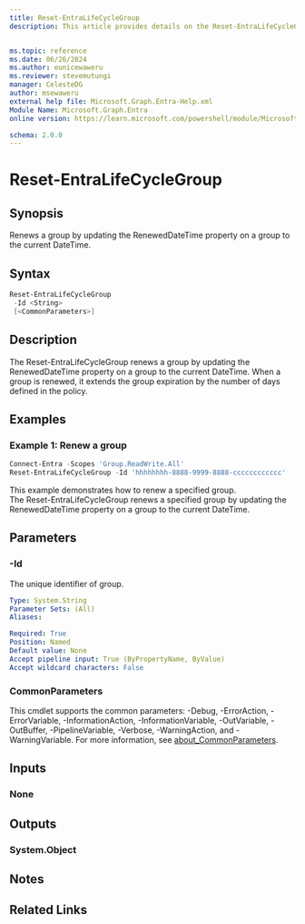 ```yaml
---
title: Reset-EntraLifeCycleGroup
description: This article provides details on the Reset-EntraLifeCycleGroup command.


ms.topic: reference
ms.date: 06/26/2024
ms.author: eunicewaweru
ms.reviewer: stevemutungi
manager: CelesteDG
author: msewaweru
external help file: Microsoft.Graph.Entra-Help.xml
Module Name: Microsoft.Graph.Entra
online version: https://learn.microsoft.com/powershell/module/Microsoft.Graph.Entra/Reset-EntraLifeCycleGroup

schema: 2.0.0
---
```


# Reset-EntraLifeCycleGroup

## Synopsis

Renews a group by updating the RenewedDateTime property on a group to the current DateTime.

## Syntax

```powershell
Reset-EntraLifeCycleGroup 
 -Id <String> 
 [<CommonParameters>]
```

## Description

The Reset-EntraLifeCycleGroup renews a group by updating the RenewedDateTime property on a group to the current DateTime.
When a group is renewed, it extends the group expiration by the number of days defined in the policy.

## Examples

### Example 1: Renew a group

```powershell
Connect-Entra -Scopes 'Group.ReadWrite.All'
Reset-EntraLifeCycleGroup -Id 'hhhhhhhh-8888-9999-8888-cccccccccccc'
```

This example demonstrates how to renew a specified group.  
The Reset-EntraLifeCycleGroup renews a specified group by updating the RenewedDateTime property on a group to the current DateTime.

## Parameters

### -Id

The unique identifier of group.

```yaml
Type: System.String
Parameter Sets: (All)
Aliases:

Required: True
Position: Named
Default value: None
Accept pipeline input: True (ByPropertyName, ByValue)
Accept wildcard characters: False
```

### CommonParameters

This cmdlet supports the common parameters: -Debug, -ErrorAction, -ErrorVariable, -InformationAction, -InformationVariable, -OutVariable, -OutBuffer, -PipelineVariable, -Verbose, -WarningAction, and -WarningVariable. For more information, see [about_CommonParameters](https://go.microsoft.com/fwlink/?LinkID=113216).

## Inputs

### None

## Outputs

### System.Object

## Notes

## Related Links
